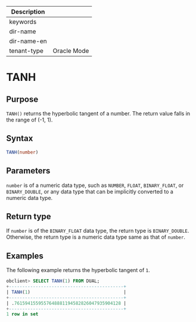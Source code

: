 | Description   |                 |
|---------------|-----------------|
| keywords      |                 |
| dir-name      |                 |
| dir-name-en   |                 |
| tenant-type   | Oracle Mode     |

# TANH

## Purpose

`TANH()` returns the hyperbolic tangent of a number. The return value falls in the range of (-1, 1).

## Syntax

```sql
TANH(number)
```

## Parameters

`number` is of a numeric data type, such as `NUMBER`, `FLOAT`, `BINARY_FLOAT`, or `BINARY_DOUBLE`, or any data type that can be implicitly converted to a numeric data type.

## Return type

If `number` is of the `BINARY_FLOAT` data type, the return type is `BINARY_DOUBLE`. Otherwise, the return type is a numeric data type same as that of `number`.

## Examples

The following example returns the hyperbolic tangent of `1`.

```sql
obclient> SELECT TANH(1) FROM DUAL;
+-------------------------------------------+
| TANH(1)                                   |
+-------------------------------------------+
| .7615941559557648881194582826047935904128 |
+-------------------------------------------+
1 row in set
```
